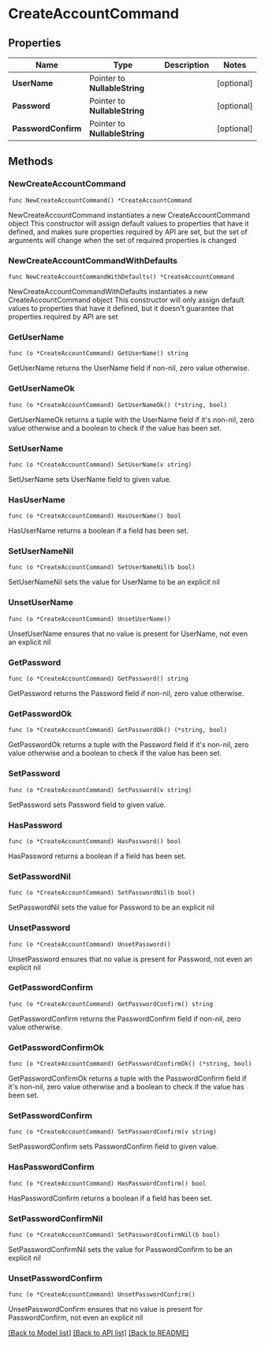 # CreateAccountCommand

## Properties

Name | Type | Description | Notes
------------ | ------------- | ------------- | -------------
**UserName** | Pointer to **NullableString** |  | [optional] 
**Password** | Pointer to **NullableString** |  | [optional] 
**PasswordConfirm** | Pointer to **NullableString** |  | [optional] 

## Methods

### NewCreateAccountCommand

`func NewCreateAccountCommand() *CreateAccountCommand`

NewCreateAccountCommand instantiates a new CreateAccountCommand object
This constructor will assign default values to properties that have it defined,
and makes sure properties required by API are set, but the set of arguments
will change when the set of required properties is changed

### NewCreateAccountCommandWithDefaults

`func NewCreateAccountCommandWithDefaults() *CreateAccountCommand`

NewCreateAccountCommandWithDefaults instantiates a new CreateAccountCommand object
This constructor will only assign default values to properties that have it defined,
but it doesn't guarantee that properties required by API are set

### GetUserName

`func (o *CreateAccountCommand) GetUserName() string`

GetUserName returns the UserName field if non-nil, zero value otherwise.

### GetUserNameOk

`func (o *CreateAccountCommand) GetUserNameOk() (*string, bool)`

GetUserNameOk returns a tuple with the UserName field if it's non-nil, zero value otherwise
and a boolean to check if the value has been set.

### SetUserName

`func (o *CreateAccountCommand) SetUserName(v string)`

SetUserName sets UserName field to given value.

### HasUserName

`func (o *CreateAccountCommand) HasUserName() bool`

HasUserName returns a boolean if a field has been set.

### SetUserNameNil

`func (o *CreateAccountCommand) SetUserNameNil(b bool)`

 SetUserNameNil sets the value for UserName to be an explicit nil

### UnsetUserName
`func (o *CreateAccountCommand) UnsetUserName()`

UnsetUserName ensures that no value is present for UserName, not even an explicit nil
### GetPassword

`func (o *CreateAccountCommand) GetPassword() string`

GetPassword returns the Password field if non-nil, zero value otherwise.

### GetPasswordOk

`func (o *CreateAccountCommand) GetPasswordOk() (*string, bool)`

GetPasswordOk returns a tuple with the Password field if it's non-nil, zero value otherwise
and a boolean to check if the value has been set.

### SetPassword

`func (o *CreateAccountCommand) SetPassword(v string)`

SetPassword sets Password field to given value.

### HasPassword

`func (o *CreateAccountCommand) HasPassword() bool`

HasPassword returns a boolean if a field has been set.

### SetPasswordNil

`func (o *CreateAccountCommand) SetPasswordNil(b bool)`

 SetPasswordNil sets the value for Password to be an explicit nil

### UnsetPassword
`func (o *CreateAccountCommand) UnsetPassword()`

UnsetPassword ensures that no value is present for Password, not even an explicit nil
### GetPasswordConfirm

`func (o *CreateAccountCommand) GetPasswordConfirm() string`

GetPasswordConfirm returns the PasswordConfirm field if non-nil, zero value otherwise.

### GetPasswordConfirmOk

`func (o *CreateAccountCommand) GetPasswordConfirmOk() (*string, bool)`

GetPasswordConfirmOk returns a tuple with the PasswordConfirm field if it's non-nil, zero value otherwise
and a boolean to check if the value has been set.

### SetPasswordConfirm

`func (o *CreateAccountCommand) SetPasswordConfirm(v string)`

SetPasswordConfirm sets PasswordConfirm field to given value.

### HasPasswordConfirm

`func (o *CreateAccountCommand) HasPasswordConfirm() bool`

HasPasswordConfirm returns a boolean if a field has been set.

### SetPasswordConfirmNil

`func (o *CreateAccountCommand) SetPasswordConfirmNil(b bool)`

 SetPasswordConfirmNil sets the value for PasswordConfirm to be an explicit nil

### UnsetPasswordConfirm
`func (o *CreateAccountCommand) UnsetPasswordConfirm()`

UnsetPasswordConfirm ensures that no value is present for PasswordConfirm, not even an explicit nil

[[Back to Model list]](../README.md#documentation-for-models) [[Back to API list]](../README.md#documentation-for-api-endpoints) [[Back to README]](../README.md)


